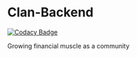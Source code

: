 # Clan-Backend

[![Codacy Badge](https://api.codacy.com/project/badge/Grade/5ff40ba718eb4e61b4ba99451feb82a7)](https://app.codacy.com/gh/BuildForSDG/Clan-Backend?utm_source=github.com&utm_medium=referral&utm_content=BuildForSDG/Clan-Backend&utm_campaign=Badge_Grade_Settings)

Growing financial muscle as a community
